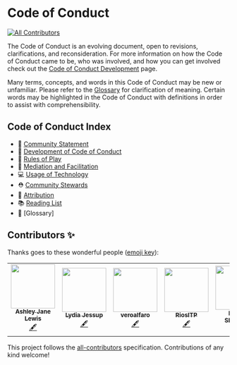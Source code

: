 # Code of Conduct
<!-- ALL-CONTRIBUTORS-BADGE:START - Do not remove or modify this section -->
[![All Contributors](https://img.shields.io/badge/all_contributors-7-orange.svg?style=flat-square)](#contributors-)
<!-- ALL-CONTRIBUTORS-BADGE:END -->

The Code of Conduct is an evolving document, open to revisions, clarifications, and reconsideration. For more information on how the Code of Conduct came to be, who was involved, and how you can get involved check out the [Code of Conduct Development](CONTRIBUTING.md) page.

Many terms, concepts, and words in this Code of Conduct may be new or unfamiliar. Please refer to the [Glossary](glossary.md) for clarification of meaning. Certain words may be highlighted in the Code of Conduct with definitions in order to assist with comprehensibility.

## Code of Conduct Index
* 🌈 [Community Statement](community-statement.md)
* 🚧 [Development of Code of Conduct](CONTRIBUTING.md)
* 🌈 [Rules of Play](rules-of-play.md)
* 💜 [Mediation and Facilitation](mediation-facilitation.md)
* 💻 [Usage of Technology](usage-of-technology.md)
* ⛑ [Community Stewards](community-stewards.md)
* 🔗 [Attribution](attribution.md)
* 📚 [Reading List](reading-list.md)
* 📇 [Glossary]

## Contributors ✨

Thanks goes to these wonderful people ([emoji key](https://allcontributors.org/docs/en/emoji-key)):

<!-- ALL-CONTRIBUTORS-LIST:START - Do not remove or modify this section -->
<!-- prettier-ignore-start -->
<!-- markdownlint-disable -->
<table>
  <tr>
    <td align="center"><a href="http://www.ashleyjanelewis.com"><img src="https://avatars3.githubusercontent.com/u/43127855?v=4" width="100px;" alt=""/><br /><sub><b>Ashley Jane Lewis</b></sub></a><br /><a href="#content-AshleyJaneLewis" title="Content">🖋</a></td>
    <td align="center"><a href="https://github.com/lydiajessup"><img src="https://avatars3.githubusercontent.com/u/26204298?v=4" width="100px;" alt=""/><br /><sub><b>Lydia Jessup</b></sub></a><br /><a href="#content-lydiajessup" title="Content">🖋</a></td>
    <td align="center"><a href="https://github.com/veroalfaro"><img src="https://avatars0.githubusercontent.com/u/11035999?v=4" width="100px;" alt=""/><br /><sub><b>veroalfaro</b></sub></a><br /><a href="#content-veroalfaro" title="Content">🖋</a></td>
    <td align="center"><a href="https://github.com/RiosITP"><img src="https://avatars2.githubusercontent.com/u/43545189?v=4" width="100px;" alt=""/><br /><sub><b>RiosITP</b></sub></a><br /><a href="#content-RiosITP" title="Content">🖋</a></td>
    <td align="center"><a href="http://www.shiffman.net"><img src="https://avatars0.githubusercontent.com/u/191758?v=4" width="100px;" alt=""/><br /><sub><b>Daniel Shiffman</b></sub></a><br /><a href="#projectManagement-shiffman" title="Project Management">📆</a></td>
   <td align="center"><a href="https://github.com/sarahrothberg"><img src="https://avatars1.githubusercontent.com/u/2333512?v=4" width="100px;" alt=""/><br /><sub>
<b>ROTHBERG</b></sub></a><br /><a href="#content-sarahrothberg" title="Content">🖋</a> <a href="#ideas-sarahrothberg" title="Ideas, Planning, & Feedback">🤔</a></td>
    <td align="center"><a href="http://matt-romein.com"><img src="https://avatars3.githubusercontent.com/u/7660881?v=4" width="100px;" alt=""/><br /><sub><b>Matt Romein</b></sub></a><br /><a href="#content-mromein" title="Content">🖋</a></td>
  </tr>
</table>

<!-- markdownlint-enable -->
<!-- prettier-ignore-end -->
<!-- ALL-CONTRIBUTORS-LIST:END -->

This project follows the [all-contributors](https://github.com/all-contributors/all-contributors) specification. Contributions of any kind welcome!
